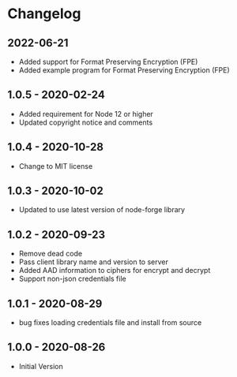 # Changelog

##  2022-06-21
* Added support for Format Preserving Encryption (FPE)
* Added example program for Format Preserving Encryption (FPE)

## 1.0.5 - 2020-02-24
* Added requirement for Node 12 or higher
* Updated copyright notice and comments

## 1.0.4 - 2020-10-28
* Change to MIT license

## 1.0.3 - 2020-10-02
* Updated to use latest version of node-forge library

## 1.0.2 - 2020-09-23
* Remove dead code
* Pass client library name and version to server
* Added AAD information to ciphers for encrypt and decrypt
* Support non-json credentials file

## 1.0.1 - 2020-08-29
* bug fixes loading credentials file and install from source

## 1.0.0 - 2020-08-26
* Initial Version
